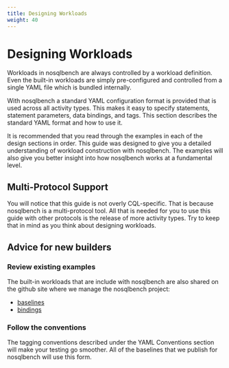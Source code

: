 ```yaml
---
title: Designing Workloads
weight: 40
---
```


# Designing Workloads

Workloads in nosqlbench are always controlled by a workload definition. Even the built-in workloads are simply pre-configured and controlled from a single YAML file which is bundled internally.

With nosqlbench a standard YAML configuration format is provided that is used across all activity types. This makes it easy to specify statements, statement parameters, data bindings, and tags. This section describes the standard YAML format and how to use it.

It is recommended that you read through the examples in each of the design sections in order. This guide was designed to give you a detailed understanding of workload construction with nosqlbench. The examples will also give you better insight into how nosqlbench works at a fundamental level.

## Multi-Protocol Support

You will notice that this guide is not overly CQL-specific. That is because nosqlbench is a multi-protocol tool. All that is needed for you to use this guide with other protocols is the release of more activity types. Try to keep that in mind as you think about designing workloads.

## Advice for new builders

### Review existing examples

The built-in workloads that are include with nosqlbench are also shared on the github site where we manage the nosqlbench project:

- [baselines](https://github.com/datastax/nosqlbench-labs/tree/master/sample-activities/baselines)
- [bindings](https://github.com/datastax/nosqlbench-labs/tree/master/sample-activities/bindings)

### Follow the conventions

The tagging conventions described under the YAML Conventions section will make your testing go smoother. All of the baselines that we publish for nosqlbench will use this form.


